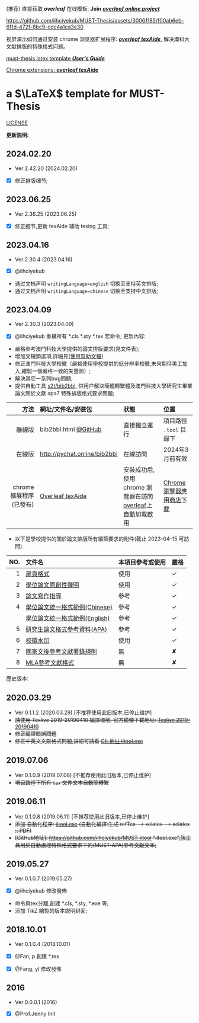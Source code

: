 (推荐) 直接获取 **_overleaf_** 在线模板:
**Join** [**_overleaf online project_**](https://www.overleaf.com/read/mjzpcxztzqzv#3b0b73)

https://github.com/iihciyekub/MUST-Thesis/assets/30061185/f00ab6eb-6f1d-472f-8bc9-cdc4a1ca3e30

视屏演示如何通过安装 chrome 浏览器扩展程序: [***overleaf texAide***](https://chrome.google.com/webstore/detail/overleaf-s2tbib2bbl/icekiliecbhnockmfkehoebbkmhmapmo?hl=zh-CN), 解决澳科大文献排版的特殊格式问题。

[must-thesis latex template ***User's Guide***](https://iihciyekub.github.io/must-thesis-manual/)

[Chrome extensions: ***overleaf texAide***](https://chrome.google.com/webstore/detail/overleaf-s2tbib2bbl/icekiliecbhnockmfkehoebbkmhmapmo?hl=zh-CN)

#  a $\LaTeX$ template for MUST-Thesis

[LICENSE](http://www.latex-project.org/lppl.txt)

**更新説明:**
## 2024.02.20
- Ver 2.42.20 (2024.02.20)
- [x] 修正排版细节;
  

## 2023.06.25
- Ver 2.36.25 (2023.06.25)
- [x] 修正细节,更新 texAide 辅助 texing 工具;
  
## 2023.04.16
- Ver 2.30.4 (2023.04.16)
- [x] @iihciyekub
- 通过文档声明 `writingLanguage=english` 切换至支持英文排版; 
- 通过文档声明 `writingLanguage=chinese` 切换至支持中文排版; 

## 2023.04.09
- Ver 2.30.3 (2023.04.09)
- [x] @iihciyekub 重構所有 *.cls *.sty *.tex 宏命令;
更新內容:
- 嚴格參考澳門科技大學提供的論文排版要求(見文件表);
- 增加文檔類選項,詳細見([使用幫助文檔](https://iihciyekub.github.io/must-thesis-manual/))
- 修正澳門科技大學校徽（嚴格使用學校提供的低分辨率校徽,未來期待美工加入,繪製一個嚴格一致的矢量圖）;
- 解決其它一系列bug問題;
- 提供自動工具 [s2t/bib2bbl](https://github.com/iihciyekub/must-thesis-tools/blob/master/bib2bbl.html), 供用户解決簡體轉繁體及澳門科技大學研究生畢業論文關於文獻 apa7 特殊排版格式要求問題;

|            方法 | 網址/文件名/安裝包                                           | 狀態                                                         | 位置                    |
| --------------: | :----------------------------------------------------------- | :----------------------------------------------------------- | :---------------------- |
|        離線版 | bib2bbl.html [@GitHub](https://github.com/iihciyekub/must-thesis-tools/blob/master/bib2bbl.html) | 直接獨立運行                                                 | 項目路徑 `.tool` 目錄下 |
|          在線版 | http://pychat.online/bib2bbl                                 | 在線訪問                                                     | 2024年3月前有效         |
| chrome 擴展程序(已發布) | [Overleaf texAide](https://chrome.google.com/webstore/detail/overleaf-s2tbib2bbl/icekiliecbhnockmfkehoebbkmhmapmo?hl=zh-CN)                                 | 安裝成功后, 使用 chrome 瀏覽器在訪問 [overleaf](https://www.overleaf.com/read/mjzpcxztzqzv)上自動加載啟用 | [Chrome 瀏覽器應用商店下載](https://chrome.google.com/webstore/detail/overleaf-s2tbib2bbl/icekiliecbhnockmfkehoebbkmhmapmo?hl=zh-CN)     |





- 以下是學校提供的關於論文排版所有細節要求的附件(截止 2023-04-15 可訪問).

|  NO. | 文件名                                                       | 本項目參考或使用 | 嚴格      |
| ---: | :----------------------------------------------------------- | ---------------- | ---- |
|    1 | [扉頁格式](https://www.must.edu.mo/images/GSO/files/sgsdocument/GS004.pdf) | 使用             | ✓    |
|    2 | [學位論文原創性聲明](https://www.must.edu.mo/images/GSO/files/S023學位論文原創性聲明BI.pdf) | 使用             | ✓    |
|    3 | [論文寫作指導](https://www.must.edu.mo/images/GSO/files/sgsdocument/GS002.pdf) | 參考             | ✓    |
|    4 | [學位論文統一格式範例(Chinese)](https://www.must.edu.mo/images/GSO/files/sgsdocument/GS001.pdf) | 參考             | ✓    |
|     | [學位論文統一格式範例(English)](https://www.must.edu.mo/images/GSO/files/sgsdocument/Thesis-sample-Eng.pdf) | 參考             | ✓    |
|    5 | [研究生論文格式參考資料(APA)](http://www.must.edu.mo/images/SGS/files/APA_7th_0710.pdf) | 參考             | ✓    |
|    6 | [校徽水印](https://lib.must.edu.mo/sites/default/files/must-logo.jpg) | 使用             | ✓    |
|    7 | [國家文後參考文獻著錄規則](http://www.must.edu.mo/images/SGS/files/GBT7714_2015.pdf) | 無               | ✘    |
|    8 | [MLA參考文獻格式](https://www.must.edu.mo/images/SGS/files/MLA參考文獻格式.pdf) | 無               | ✘    |



歷史版本:
## 2020.03.29
- Ver 0.1.1.2 (2020.03.29) [不推荐使用此旧版本,已停止维护]
- ~~請使用 Texlive 2019-20190410 編譯環境, 官方鏡像下載地址: [Texlive 2019-20190410](https://mirror.bjtu.edu.cn/CTAN/systems/texlive/Images/)~~
- ~~修正編譯錯誤問題~~
- ~~修正中英文文獻格式問題,詳細可請看  [GIt 地址 iitool.exe](https://github.com/iihciyekub/MUST-iitool)~~

## 2019.07.06
- Ver 0.1.0.9 (2019.07.06) [不推荐使用此旧版本,已停止维护]
- ~~項目路徑下所有 `tex` 文件文本自動簡轉繁~~

## 2019.06.11
- Ver 0.1.0.8 (2019.06.11) [不推荐使用此旧版本,已停止维护]
- ~~添加 自動化程序: [iitool.exe](https://github.com/iihciyekub/MUST-iitool) (自動化編譯:生成 refTex --> xelatex --> xelatex :: PDF)~~
- ~~[GitHub地址]: https://github.com/iihciyekub/MUST-iitool	"iitool.exe",該工具用於自動處理特殊格式要求下的(MUST-APA)參考文獻文本;~~

## 2019.05.27
- Ver 0.1.0.7 (2019.05.27)
- [x] @iihciyekub 修改發佈
- 命令與tex分離,創建 *.cls, *.sty, *.exe 等;
- 添加 TikZ 繪製的版本説明封面;

## 2018.10.01
- Ver 0.1.0.4 (2018.10.01)
- [x] @Fan, p 創建 *.tex 
- [x] @Fang, yl 修改發佈


## 2016
- Ver 0.0.0.1 (2016)
- [x] @Prof.Jenny Init

